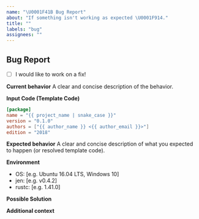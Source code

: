 ```yaml
---
name: "\U0001F41B Bug Report"
about: "If something isn't working as expected \U0001F914."
title: ""
labels: "bug"
assignees: ""
---
```


## Bug Report

<!-- If you want to help out with a PR, feel free to tick the box below :) -->
- [ ] I would like to work on a fix!

**Current behavior**
A clear and concise description of the behavior.

**Input Code (Template Code)**

```toml
[package]
name = "{{ project_name | snake_case }}"
version = "0.1.0"
authors = ["{{ author_name }} <{{ author_email }}>"]
edition = "2018"
```

**Expected behavior**
A clear and concise description of what you expected to happen (or resolved template code).

**Environment**

- OS: [e.g. Ubuntu 16.04 LTS, Windows 10]
- jen: [e.g. v0.4.2]
- rustc: [e.g. 1.41.0]

**Possible Solution**

<!-- If you have suggestions on a fix for the bug -->

**Additional context**
<!-- Add any other context about the problem here. Or a screenshot if applicable -->
